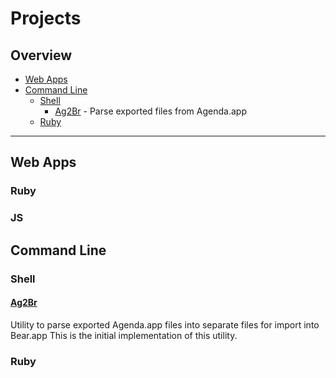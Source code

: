 # Projects

## Overview

* [Web Apps](#web-apps)
* [Command Line](#command-line)
  * [Shell](#shell)
    * [Ag2Br](#ag2br) - Parse exported files from Agenda.app
  * [Ruby](#ruby)

---

## Web Apps

### Ruby

### JS

## Command Line

### Shell

#### [Ag2Br](https://github.com/btoone/ag2br)

Utility to parse exported Agenda.app files into separate files for import into Bear.app This is the initial implementation of this utility.

### Ruby
